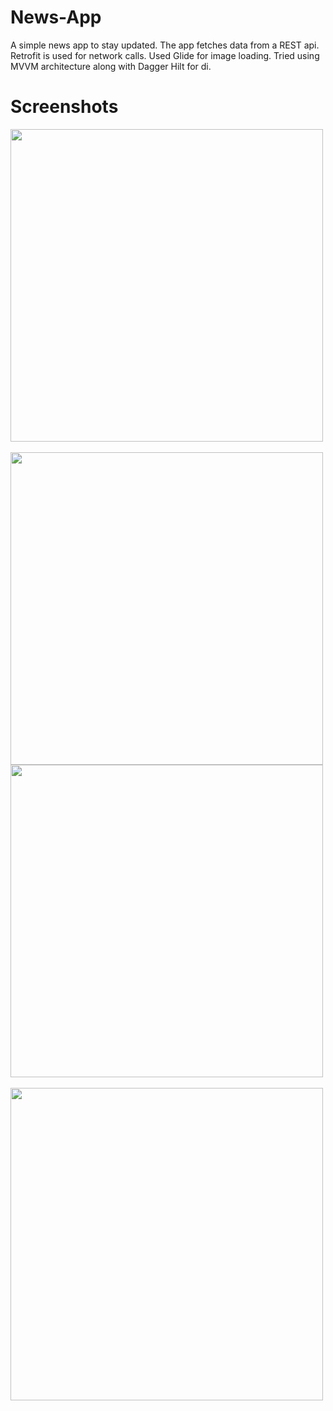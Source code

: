 # News-App
A simple news app to stay updated.
The app fetches data from a REST api. Retrofit is used for network calls.
Used Glide for image loading.
Tried using MVVM architecture along with Dagger Hilt for di.

# Screenshots
<img src= "https://github.com/kshitijskumar/News-App/blob/Main/Screenshot_20201025-142812_News%20App.jpg" height=500> &nbsp;&nbsp;
<img src= "https://github.com/kshitijskumar/News-App/blob/Main/Screenshot_20201025-145115_News%20App.jpg" height=500>
<img src= "https://github.com/kshitijskumar/News-App/blob/Main/Screenshot_20201025-142828_News%20App.jpg" height=500> &nbsp;&nbsp;
<img src= "https://github.com/kshitijskumar/News-App/blob/Main/Screenshot_20201025-142851_News%20App.jpg" height=500>
